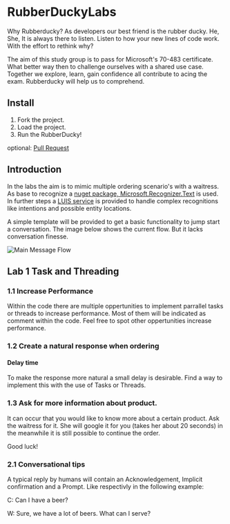 # RubberDuckyLabs

Why Rubberducky? As developers our best friend is the rubber ducky. He, She, It is always there to listen. Listen to how your new lines of code work. With the effort to rethink why? 

The aim of this study group is to pass for Microsoft's 70-483 certificate. What better way then to challenge ourselves with a shared use case. Together we explore, learn, gain confidence all contribute to acing the exam. Rubberducky will help us to comprehend.

## Install

1. Fork the project.
2. Load the project.
3. Run the RubberDucky!

optional: [Pull Request](https://help.github.com/en/articles/creating-a-pull-request-from-a-fork)

## Introduction

In the labs the aim is to mimic multiple ordering scenario's with a waitress. As base to recognize a [nuget package, Microsoft.Recognizer.Text](https://github.com/Microsoft/Recognizers-Text) is used. In further steps a [LUIS service](https://eu.luis.ai/home) is provided to handle complex recognitions like intentions and possible entity locations.

A simple template will be provided to get a basic functionality to jump start a conversation. The image below shows the current flow. But it lacks conversation finesse.

![Main Message Flow](Labs/Images/MainMesageFlow.png)

## Lab 1 Task and Threading

### 1.1 Increase Performance
Within the code there are multiple oppertunities to implement parrallel tasks or threads to increase performance.
Most of them will be indicated as comment within the code. Feel free to spot other oppertunities increase performance.

### 1.2 Create a natural response when ordering
#### Delay time
To make the response more natural a small delay is desirable. 
Find a way to implement this with the use of Tasks or Threads.

### 1.3 Ask for more information about product.
It can occur that you would like to know more about a certain product. 
Ask the waitress for it. She will google it for you (takes her about 20 seconds) in the meanwhile it is still possible to continue the order.

Good luck!


### 2.1 Conversational tips

A typical reply by humans will contain an Acknowledgement, Implicit confirmation and a Prompt. Like respectivly in the following example:

C: Can I have a beer?

W: Sure, we have a lot of beers. What can I serve?